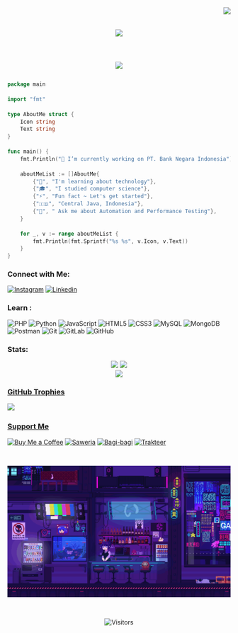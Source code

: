 <img align="right" src="https://visitor-badge.laobi.icu/badge?page_id=tmgnw/tmgnw"/>

<h1 align="center"><img src="https://media.giphy.com/media/TEnXkcsHrP4YedChhA/giphy.gif" width="65"></h1>

<h1 align="center">
    <img src="https://readme-typing-svg.herokuapp.com/?font=Righteous&size=35&center=true&vCenter=true&width=500&height=70&duration=4000&lines=Hi+There!+👋;+I'm+Thomas+Gunawan+Sardjono!;&color=9745f5" />
</h1>

```go
package main

import "fmt"

type AboutMe struct {
    Icon string
    Text string
}

func main() {
    fmt.Println("🔭 I’m currently working on PT. Bank Negara Indonesia")

    aboutMeList := []AboutMe{
        {"🌱", "I'm learning about technology"},
        {"🎓", "I studied computer science"},
        {"⚡", "Fun fact ~ Let's get started"},
        {"🇮🇩", "Central Java, Indonesia"},
        {"💬", " Ask me about Automation and Performance Testing"},
    }

    for _, v := range aboutMeList {
        fmt.Println(fmt.Sprintf("%s %s", v.Icon, v.Text))
    }
}
```
### Connect with Me:
[![Instagram](https://img.shields.io/badge/Instagram-E4405F?&logo=instagram&logoColor=white&style=flat-square)](https://www.instagram.com/pufsiing/)
[![Linkedin](https://img.shields.io/badge/Linkedin-0A66C2?&logo=linkedin&logoColor=white&style=flat-square)](https://www.linkedin.com/in/thomasgunawannn/)

### Learn :
![PHP](https://img.shields.io/badge/-PHP-777bb3?style=flat-square&logo=PHP&logoColor=white)
![Python](https://img.shields.io/badge/-Python-3776ab?style=flat-square&logo=python&logoColor=white)
![JavaScript](https://img.shields.io/badge/-JavaScript-f7df1e?style=flat-square&logo=JavaScript&logoColor=white)
![HTML5](https://img.shields.io/badge/-HTML5-e34f26?style=flat-square&logo=HTML5&logoColor=white)
![CSS3](https://img.shields.io/badge/-CSS3-264de4?style=flat-square&logo=CSS3&logoColor=white)
![MySQL](https://img.shields.io/badge/-MySQL-4479a1?style=flat-square&logo=mysql&logoColor=white)
![MongoDB](https://img.shields.io/badge/-MongoDB-13aa52?style=flat-square&logo=mongodb&logoColor=white)
![Postman](https://img.shields.io/badge/-Postman-FF6C37?style=flat-square&logo=postman&logoColor=white)
![Git](https://img.shields.io/badge/-Git-f05032?style=flat-square&logo=git&logoColor=white)
![GitLab](https://img.shields.io/badge/-GitLab-fca121?style=flat-square&logo=gitlab&logoColor=white)
![GitHub](https://img.shields.io/badge/-GitHub-181717?style=flat-square&logo=github&logoColor=white)

### Stats:
<p align='center'>
    <a href="https://github.com/tmgnw/">
        <img src="https://github-readme-stats.vercel.app/api/top-langs/?username=tmgnw&layout=compact&theme=midnight-purple&langs_count=8&border_radius=10&alt=readme_stats" height=140 /></a>
    <a href="https://github.com/tmgnw/">
        <img src="https://github-readme-stats.vercel.app/api?username=tmgnw&hide=contribs,prs&show_icons=true&theme=midnight-purple&langs_count=8&border_radius=10&alt=top_langs" height='140' /></a><br/>
    <a href="https://github.com/tmgnw/">
        <img src="https://github-readme-streak-stats.herokuapp.com/?user=tmgnw&theme=midnight-purple&langs_count=8&border_radius=10&alt=wakatime_stat" align="center" width="710px" />
</p>

### GitHub Trophies
![](https://github-profile-trophy.vercel.app/?username=tmgnw&theme=onedark&no-frame=false&no-bg=true&margin-w=4)

### Support Me
[![Buy Me a Coffee](https://img.shields.io/badge/Buy%20Me%20a%20Coffee-yellow?style=for-the-badge)](https://www.buymeacoffee.com/tmgnw)
[![Saweria](https://img.shields.io/badge/Saweria-orange?style=for-the-badge)](https://saweria.co/tmgnw)
[![Bagi-bagi](https://img.shields.io/badge/Bagi--bagi-%23f4a300?style=for-the-badge)](https://bagibagi.co/tmgnw)
[![Trakteer](https://img.shields.io/badge/Trakteer-%23c91f1f?style=for-the-badge)](https://trakteer.id/tmgnw)

</br>
<p align="center">
   <img src="https://github.com/Nhazlipse/Nhazlipse/blob/master/assets/nhazlipse.gif"/></a>
</p>
</br>

<p align="center">
    <img src="https://count.getloli.com/get/@tmgnw-github-readme?theme=rule34" alt="Visitors">
</p>
